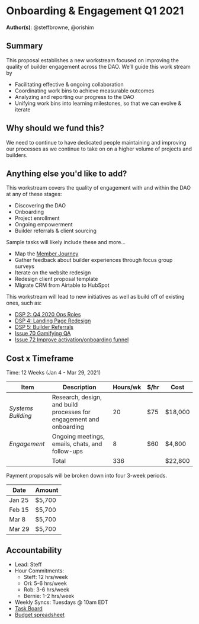 # Onboarding & Engagement Q1 2021

**Author(s)**: @steffbrowne, @orishim

## Summary

This proposal establishes a new workstream focused on improving the quality of builder engagement across the DAO. We’ll guide this work stream by
- Facilitating effective & ongoing collaboration
- Coordinating work bins to achieve measurable outcomes
- Analyzing and reporting our progress to the DAO
- Unifying work bins into learning milestones, so that we can evolve & iterate

## Why should we fund this?

We need to continue to have dedicated people maintaining and improving our processes as we continue to take on on a higher volume of projects and builders.

## Anything else you'd like to add?

This workstream covers the quality of engagement with and within the DAO at any of these stages:
- Discovering the DAO
- Onboarding
- Project enrollment
- Ongoing empowerment
- Builder referrals & client sourcing

Sample tasks will likely include these and more...
- Map the [Member Journey](https://docs.google.com/document/d/1z47NnQ91T0OvlHFYXhwEY9SSEmz1Tj0MpNeT695XKJE/edit)
- Gather feedback about builder experiences through focus group surveys
- Iterate on the website redesign
- Redesign client proposal template
- Migrate CRM from Airtable to HubSpot

This workstream will lead to new initiatives as well as build off of existing ones, such as:
- [DSP 2: Q4 2020 Ops Roles](https://github.com/dOrgTech/Ops/blob/master/DSPs/002-Ops-Roles.md)
- [DSP 4: Landing Page Redesign](https://github.com/dOrgTech/Ops/blob/master/DSPs/004-Landing-Page.md)
- [DSP 5: Builder Referrals](https://github.com/dOrgTech/Ops/blob/master/DSPs/005-Builder-Referrals.md)
- [Issue 70 Gamifying QA](https://github.com/dOrgTech/Ops/issues/72)
- [Issue 72 Improve activation/onboarding funnel](https://github.com/dOrgTech/Ops/issues/70)

## Cost x Timeframe

Time: 12 Weeks (Jan 4 - Mar 29, 2021)

| Item | Description | Hours/wk | $/hr |Cost |
|-|-|-|-|-|
| *Systems Building* | Research, design, and build processes for engagement and onboarding  | 20 | $75 | $18,000 |
| *Engagement* | Ongoing meetings, emails, chats, and follow-ups | 8 | $60 | $4,800 |
| | Total | 336 | | $22,800 |

Payment proposals will be broken down into four 3-week periods.

| Date | Amount |
|-|-|
| Jan 25 | $5,700 |
| Feb 15 | $5,700 |
| Mar 8 | $5,700 |
| Mar 29 | $5,700 |

## Accountability
- Lead: Steff
- Hour Commitments:
  - Steff: 12 hrs/week
  - Ori: 5-6 hrs/week
  - Rob: 3-6 hrs/week
  - Bernie: 1-2 hrs/week
- Weekly Syncs: Tuesdays @ 10am EDT
- [Task Board](https://github.com/orgs/dOrgTech/projects/9)
- [Budget spreadsheet](https://docs.google.com/spreadsheets/d/1mwYhzTNXSytzVtACZLu1V_EVTfjPKhGfHu-KhnBFESk/edit#gid=32799193)
